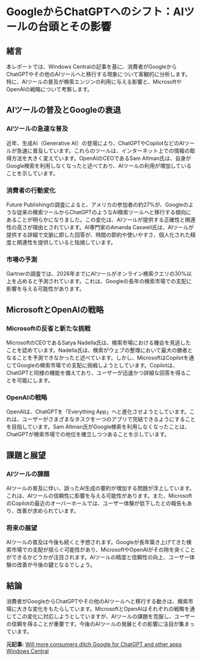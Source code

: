 # GoogleからChatGPTへのシフト：AIツールの台頭とその影響

## 緒言

本レポートでは、Windows Centralの記事を基に、消費者がGoogleからChatGPTやその他のAIツールへと移行する現象について客観的に分析します。特に、AIツールの普及が検索エンジンの利用に与える影響と、MicrosoftやOpenAIの戦略について考察します。

## AIツールの普及とGoogleの衰退

### AIツールの急速な普及

近年、生成AI（Generative AI）の登場により、ChatGPTやCopilotなどのAIツールが急速に普及しています。これらのツールは、インターネット上での情報の取得方法を大きく変えています。OpenAIのCEOであるSam Altman氏は、自身がGoogle検索を利用しなくなったと述べており、AIツールの利用が増加していることを示しています。

### 消費者の行動変化

Future Publishingの調査によると、アメリカの参加者の約27%が、Googleのような従来の検索ツールからChatGPTのようなAI検索ツールへと移行する傾向にあることが明らかになりました。この変化は、AIツールが提供する正確性と関連性の高さが理由とされています。AI専門家のAmanda Caswell氏は、AIツールが提供する詳細で文脈に即した回答が、時間の節約や使いやすさ、個人化された精度と関連性を提供していると指摘しています。

### 市場の予測

Gartnerの調査では、2026年までにAIツールがオンライン検索クエリの30%以上を占めると予測されています。これは、Googleの長年の検索市場での支配に影響を与える可能性があります。

## MicrosoftとOpenAIの戦略

### Microsoftの反省と新たな挑戦

MicrosoftのCEOであるSatya Nadella氏は、検索市場における機会を見逃したことを認めています。Nadella氏は、検索がウェブの整理において最大の勝者となることを予測できなかったと述べています。しかし、MicrosoftはCopilotを通じてGoogleの検索市場での支配に挑戦しようとしています。Copilotは、ChatGPTと同様の機能を備えており、ユーザーが迅速かつ詳細な回答を得ることを可能にします。

### OpenAIの戦略

OpenAIは、ChatGPTを「Everything App」へと進化させようとしています。これは、ユーザーがさまざまなタスクを一つのアプリで完結できるようにすることを目指しています。Sam Altman氏がGoogle検索を利用しなくなったことは、ChatGPTが検索市場での地位を確立しつつあることを示しています。

## 課題と展望

### AIツールの課題

AIツールの普及に伴い、誤ったAI生成の要約が増加する問題が浮上しています。これは、AIツールの信頼性に影響を与える可能性があります。また、MicrosoftのCopilotの最近のオーバーホールでは、ユーザー体験が低下したとの報告もあり、改善が求められています。

### 将来の展望

AIツールの普及は今後も続くと予想されます。Googleが長年築き上げてきた検索市場での支配が揺らぐ可能性があり、MicrosoftやOpenAIがその隙を突くことができるかどうかが注目されます。AIツールの精度と信頼性の向上、ユーザー体験の改善が今後の鍵となるでしょう。

## 結論

消費者がGoogleからChatGPTやその他のAIツールへと移行する動きは、検索市場に大きな変化をもたらしています。MicrosoftとOpenAIはそれぞれの戦略を通じてこの変化に対応しようとしていますが、AIツールの課題を克服し、ユーザーの信頼を得ることが重要です。今後のAIツールの発展とその影響に注目が集まっています。

**元記事:** [Will more consumers ditch Google for ChatGPT and other apps Windows Central](https://www.windowscentral.com/software-apps/browsing/satya-nadella-microsoft-missed-opportunity-google-executed-well)
